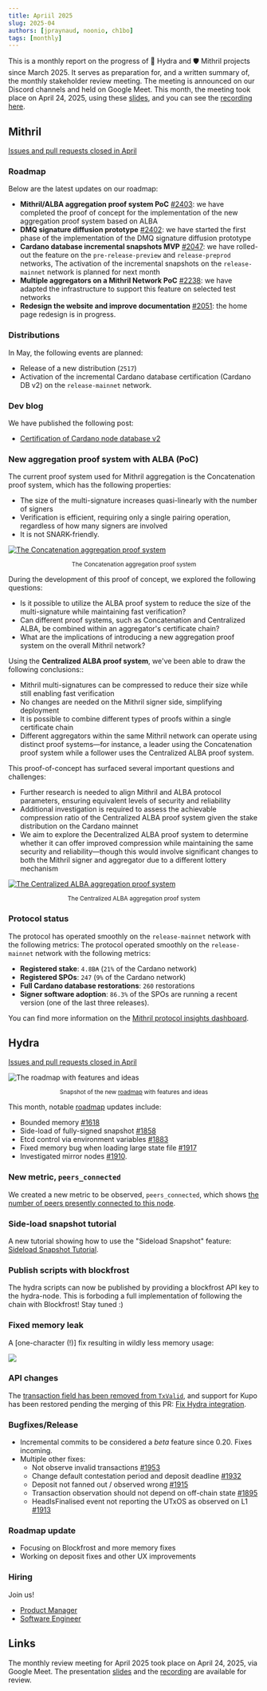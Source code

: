 ```yaml
---
title: Apriil 2025
slug: 2025-04
authors: [jpraynaud, noonio, ch1bo]
tags: [monthly]
---
```


This is a monthly report on the progress of 🐲 Hydra and 🛡 Mithril projects since March 2025. It serves as preparation for, and a written summary of, the monthly stakeholder review meeting. The meeting is announced on our Discord channels and held on Google Meet. This month, the meeting took place on April 24, 2025, using these [slides][slides], and you can see the [recording here][recording].

## Mithril

[Issues and pull requests closed in April](https://github.com/input-output-hk/mithril/issues?q=is%3Aclosed+sort%3Aupdated-desc+closed%3A2025-04-01..2025-04-30)

### Roadmap

Below are the latest updates on our roadmap:

- **Mithril/ALBA aggregation proof system PoC** [#2403](https://github.com/input-output-hk/mithril/issues/2403): we have completed the proof of concept for the implementation of the new aggregation proof system based on ALBA
- **DMQ signature diffusion prototype** [#2402](https://github.com/input-output-hk/mithril/issues/2402): we have started the first phase of the implementation of the DMQ signature diffusion prototype
- **Cardano database incremental snapshots MVP** [#2047](https://github.com/input-output-hk/mithril/issues/2047): we have rolled-out the feature on the `pre-release-preview` and `release-preprod` networks, The activation of the incremental snapshots on the `release-mainnet` network is planned for next month
- **Multiple aggregators on a Mithril Network PoC** [#2238](https://github.com/input-output-hk/mithril/issues/2238): we have adapted the infrastructure to support this feature on selected test networks
- **Redesign the website and improve documentation** [#2051](https://github.com/input-output-hk/mithril/issues/2051): the home page redesign is in progress.

### Distributions

In May, the following events are planned:

- Release of a new distribution (`2517`)
- Activation of the incremental Cardano database certification (Cardano DB v2) on the `release-mainnet` network.

### Dev blog

We have published the following post:

- [Certification of Cardano node database v2](https://mithril.network/doc/dev-blog/2025/04/14/cardano-node-database-v2-certification)

### New aggregation proof system with ALBA (PoC)

The current proof system used for Mithril aggregation is the Concatenation proof system, which has the following properties:

- The size of the multi-signature increases quasi-linearly with the number of signers
- Verification is efficient, requiring only a single pairing operation, regardless of how many signers are involved
- It is not SNARK-friendly.

[![The Concatenation aggregation proof system](./img/2025-04-mithril-concatenation-aggregation.jpg)](./img/2025-04-mithril-concatenation-aggregation.jpg)
<small><center>The Concatenation aggregation proof system</center></small>

During the development of this proof of concept, we explored the following questions:

- Is it possible to utilize the ALBA proof system to reduce the size of the multi-signature while maintaining fast verification?
- Can different proof systems, such as Concatenation and Centralized ALBA, be combined within an aggregator's certificate chain?
- What are the implications of introducing a new aggregation proof system on the overall Mithril network?

Using the **Centralized ALBA proof system**, we've been able to draw the following conclusions::

- Mithril multi-signatures can be compressed to reduce their size while still enabling fast verification
- No changes are needed on the Mithril signer side, simplifying deployment
- It is possible to combine different types of proofs within a single certificate chain
- Different aggregators within the same Mithril network can operate using distinct proof systems—for instance, a leader using the Concatenation proof system while a follower uses the Centralized ALBA proof system.

This proof-of-concept has surfaced several important questions and challenges:

- Further research is needed to align Mithril and ALBA protocol parameters, ensuring equivalent levels of security and reliability
- Additional investigation is required to assess the achievable compression ratio of the Centralized ALBA proof system given the stake distribution on the Cardano mainnet
- We aim to explore the Decentralized ALBA proof system to determine whether it can offer improved compression while maintaining the same security and reliability—though this would involve significant changes to both the Mithril signer and aggregator due to a different lottery mechanism

[![The Centralized ALBA aggregation proof system](./img/2025-04-mithril-centralized-alba-aggregation.jpg)](./img/2025-04-mithril-centralized-alba-aggregation.jpg)
<small><center>The Centralized ALBA aggregation proof system</center></small>

### Protocol status

The protocol has operated smoothly on the `release-mainnet` network with the following metrics:
The protocol operated smoothly on the `release-mainnet` network with the following metrics:

- **Registered stake**: `4.8B₳` (`21%` of the Cardano network)
- **Registered SPOs**: `247` (`9%` of the Cardano network)
- **Full Cardano database restorations**: `260` restorations
- **Signer software adoption**: `86.3%` of the SPOs are running a recent version (one of the last three releases).

You can find more information on the [Mithril protocol insights dashboard](https://lookerstudio.google.com/s/mbL23-8gibI).

## Hydra

[Issues and pull requests closed in April](https://github.com/cardano-scaling/hydra/issues?q=is%3Aclosed+sort%3Aupdated-desc+closed%3A2025-04-01..2025-04-30)

![The roadmap with features and ideas](./img/2025-04-hydra-roadmap.png)
<small><center>Snapshot of the new [roadmap](https://github.com/orgs/cardano-scaling/projects/7/views/6) with features and ideas</center></small>

This month, notable [roadmap](https://github.com/orgs/cardano-scaling/projects/7/views/6) updates include:

- Bounded memory [#1618](https://github.com/cardano-scaling/hydra/issues/1618)
- Side-load of fully-signed snapshot [#1858](https://github.com/cardano-scaling/hydra/issues/1858)
- Etcd control via environment variables [#1883](https://github.com/cardano-scaling/hydra/issues/1883)
- Fixed memory bug when loading large state file [#1917](https://github.com/cardano-scaling/hydra/issues/1917)
- Investigated mirror nodes [#1910](https://github.com/cardano-scaling/hydra/pull/1910).

### New metric, `peers_connected`

We created a new metric to be observed, `peers_connected`, which shows [the
number of peers presently connected to this
node](https://hydra.family/head-protocol/unstable/docs/how-to/operating-hydra#monitoring).

### Side-load snapshot tutorial

A new tutorial showing how to use the "Sideload Snapshot" feature: [Sideload
Snapshot
Tutorial](https://hydra.family/head-protocol/unstable/docs/how-to/sideload-snapshot).

### Publish scripts with blockfrost

The hydra scripts can now be published by providing a blockfrost API key to
the hydra-node. This is forboding a full implementation of following the chain
with Blockfrost! Stay tuned :)

### Fixed memory leak

A [one-character (!)] fix resulting in wildly less memory usage:

![](./img/2025-04-memory.png)

### API changes

The [transaction field has been removed from
`TxValid`](https://github.com/cardano-scaling/hydra/pull/1947), and support
for Kupo has been restored pending the merging of this PR: [Fix Hydra
integration](https://github.com/CardanoSolutions/kupo/pull/189).

### Bugfixes/Release

- Incremental commits to be considered a _beta_ feature since 0.20. Fixes
incoming.
- Multiple other fixes:
  - Not observe invalid transactions [#1953](https://github.com/cardano-scaling/hydra/pull/1953)
  - Change default contestation period and deposit deadline [#1932](https://github.com/cardano-scaling/hydra/pull/1932)
  - Deposit not fanned out / observed wrong [#1915](https://github.com/cardano-scaling/hydra/issues/1915)
  - Transaction observation should not depend on off-chain state [#1895](https://github.com/cardano-scaling/hydra/issues/1895)
  - HeadIsFinalised event not reporting the UTxOS as observed on L1 [#1913](https://github.com/cardano-scaling/hydra/issues/1913)

### Roadmap update

- Focusing on Blockfrost and more memory fixes
- Working on deposit fixes and other UX improvements

### Hiring

Join us!

- [Product Manager](https://wrkbl.ink/8wAmz8A)
- [Software Engineer](https://wrkbl.ink/8wAmz8A)


## Links

The monthly review meeting for April 2025 took place on April 24, 2025, via Google Meet.
The presentation [slides][slides] and the [recording][recording] are available for review.

[slides]: https://docs.google.com/presentation/d/1B8FM4k1EmUYSDdeIXhRiYMEIK9KiDoOQ-lMHVN9SzRs/edit?usp=sharing
[recording]: https://drive.google.com/file/d/1yFzWel2FzuOMG11-jkwODfazqN58s47W/view?usp=drive_link
